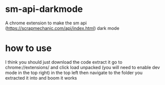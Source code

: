 # sm-api-darkmode
A chrome extension to make the sm api (https://scrapmechanic.com/api/index.html) dark mode
# how to use
I think you should just download the code extract it go to chrome://extensions/ and click load unpacked (you will need to enable dev mode in the top right) in the top left then navigate to the folder you extracted it into and boom it works
